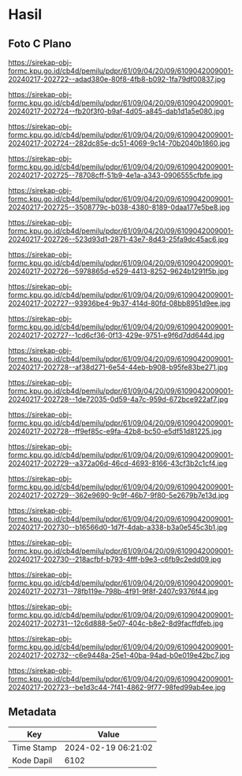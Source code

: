 # Hasil

## Foto C Plano

https://sirekap-obj-formc.kpu.go.id/cb4d/pemilu/pdpr/61/09/04/20/09/6109042009001-20240217-202722--adad380e-80f8-4fb8-b092-1fa79df00837.jpg

https://sirekap-obj-formc.kpu.go.id/cb4d/pemilu/pdpr/61/09/04/20/09/6109042009001-20240217-202724--fb20f3f0-b9af-4d05-a845-dab1d1a5e080.jpg

https://sirekap-obj-formc.kpu.go.id/cb4d/pemilu/pdpr/61/09/04/20/09/6109042009001-20240217-202724--282dc85e-dc51-4069-9c14-70b2040b1860.jpg

https://sirekap-obj-formc.kpu.go.id/cb4d/pemilu/pdpr/61/09/04/20/09/6109042009001-20240217-202725--78708cff-51b9-4e1a-a343-0906555cfbfe.jpg

https://sirekap-obj-formc.kpu.go.id/cb4d/pemilu/pdpr/61/09/04/20/09/6109042009001-20240217-202725--3508779c-b038-4380-8189-0daa177e5be8.jpg

https://sirekap-obj-formc.kpu.go.id/cb4d/pemilu/pdpr/61/09/04/20/09/6109042009001-20240217-202726--523d93d1-2871-43e7-8d43-25fa9dc45ac6.jpg

https://sirekap-obj-formc.kpu.go.id/cb4d/pemilu/pdpr/61/09/04/20/09/6109042009001-20240217-202726--5978865d-e529-4413-8252-9624b1291f5b.jpg

https://sirekap-obj-formc.kpu.go.id/cb4d/pemilu/pdpr/61/09/04/20/09/6109042009001-20240217-202727--93936be4-9b37-414d-80fd-08bb8951d9ee.jpg

https://sirekap-obj-formc.kpu.go.id/cb4d/pemilu/pdpr/61/09/04/20/09/6109042009001-20240217-202727--1cd6cf36-0f13-429e-9751-e9f6d7dd644d.jpg

https://sirekap-obj-formc.kpu.go.id/cb4d/pemilu/pdpr/61/09/04/20/09/6109042009001-20240217-202728--af38d271-6e54-44eb-b908-b95fe83be271.jpg

https://sirekap-obj-formc.kpu.go.id/cb4d/pemilu/pdpr/61/09/04/20/09/6109042009001-20240217-202728--1de72035-0d59-4a7c-959d-672bce922af7.jpg

https://sirekap-obj-formc.kpu.go.id/cb4d/pemilu/pdpr/61/09/04/20/09/6109042009001-20240217-202728--ff9ef85c-e9fa-42b8-bc50-e5df51d81225.jpg

https://sirekap-obj-formc.kpu.go.id/cb4d/pemilu/pdpr/61/09/04/20/09/6109042009001-20240217-202729--a372a06d-46cd-4693-8166-43cf3b2c1cf4.jpg

https://sirekap-obj-formc.kpu.go.id/cb4d/pemilu/pdpr/61/09/04/20/09/6109042009001-20240217-202729--362e9690-9c9f-46b7-9f80-5e2679b7e13d.jpg

https://sirekap-obj-formc.kpu.go.id/cb4d/pemilu/pdpr/61/09/04/20/09/6109042009001-20240217-202730--b16566d0-1d7f-4dab-a338-b3a0e545c3b1.jpg

https://sirekap-obj-formc.kpu.go.id/cb4d/pemilu/pdpr/61/09/04/20/09/6109042009001-20240217-202730--218acfbf-b793-4fff-b9e3-c6fb9c2edd09.jpg

https://sirekap-obj-formc.kpu.go.id/cb4d/pemilu/pdpr/61/09/04/20/09/6109042009001-20240217-202731--78fb119e-798b-4f91-9f8f-2407c9376f44.jpg

https://sirekap-obj-formc.kpu.go.id/cb4d/pemilu/pdpr/61/09/04/20/09/6109042009001-20240217-202731--12c6d888-5e07-404c-b8e2-8d9facffdfeb.jpg

https://sirekap-obj-formc.kpu.go.id/cb4d/pemilu/pdpr/61/09/04/20/09/6109042009001-20240217-202732--c6e9448a-25e1-40ba-94ad-b0e019e42bc7.jpg

https://sirekap-obj-formc.kpu.go.id/cb4d/pemilu/pdpr/61/09/04/20/09/6109042009001-20240217-202723--be1d3c44-7f41-4862-9f77-98fed99ab4ee.jpg


## Metadata

| Key        | Value               |
| ---------- | ------------------- |
| Time Stamp | 2024-02-19 06:21:02 |
| Kode Dapil | 6102                |



